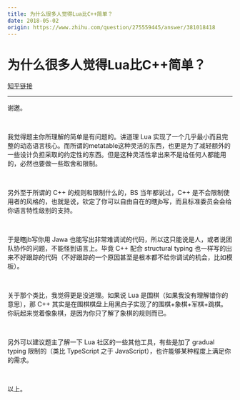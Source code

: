 ```yaml
---
title: 为什么很多人觉得Lua比C++简单？
date: 2018-05-02
origin: https://www.zhihu.com/question/275559445/answer/381018418
---
```

# 为什么很多人觉得Lua比C++简单？

[知乎链接](https://www.zhihu.com/question/275559445/answer/381018418)

---------

<span class="RichText ztext CopyrightRichText-richText" itemprop="text"><p>谢邀。</p><p class="ztext-empty-paragraph"><br></p><p>我觉得题主你所理解的简单是有问题的。讲道理 Lua 实现了一个几乎最小而且完整的动态语言核心。而所谓的metatable这种灵活的东西，也更是为了减轻额外的一些设计负担采取的约定性的东西。但是这种灵活性拿出来不是给任何人都能用的，必然也要做一些取舍和限制。</p><p class="ztext-empty-paragraph"><br></p><p>另外至于所谓的 C++ 的规则和限制什么的，BS 当年都说过，C++ 是不会限制使用者的风格的，也就是说，钦定了你可以自由自在的瞎jb写，而且标准委员会会给你语言特性级别的支持。</p><p class="ztext-empty-paragraph"><br></p><p>于是瞎jb写你用 Jawa 也能写出非常难调试的代码，所以这只能说是人，或者说团队协作的问题，不能怪到语言上。毕竟 C++ 配合 structural typing 也一样写的出来不好跟踪的代码（不好跟踪的一个原因甚至是根本都不给你调试的机会，比如模板）。</p><p class="ztext-empty-paragraph"><br></p><p>关于那个类比，我觉得更是没道理。如果说 Lua 是围棋（如果我没有理解错你的意思），那 C++ 其实是在围棋棋盘上用黑白子实现了的围棋+象棋+军棋+跳棋。你玩起来觉着像象棋，是因为你只了解了象棋的规则而已。</p><p class="ztext-empty-paragraph"><br></p><p>另外可以建议题主了解一下 Lua 社区的一些其他工具，有些是加了 gradual typing 限制的（类比 TypeScript 之于 JavaScript），也许能够某种程度上满足你的需求。</p><p class="ztext-empty-paragraph"><br></p><p>以上。</p></span>